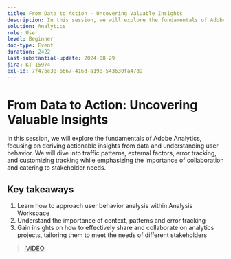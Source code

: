 ```yaml
---
title: From Data to Action - Uncovering Valuable Insights
description: In this session, we will explore the fundamentals of Adobe Analytics, focusing on deriving actionable insights from data and understanding user behavior. We will dive into traffic patterns, external factors, error tracking, and customizing tracking while emphasizing the importance of collaboration and catering to stakeholder needs. Three main takeaways for the audience - 1. Learn how to approach user behavior analysis within Analysis Workspace. 2. Understand the importance of context, patterns and error tracking 3. Gain insights on how to effectively share and collaborate on analytics projects, tailoring them to meet the needs of different stakeholders.
solution: Analytics
role: User
level: Beginner
doc-type: Event
duration: 2422
last-substantial-update: 2024-08-29
jira: KT-15974
exl-id: 7f47be30-b667-416d-a198-543630fa47d9
---
```

# From Data to Action: Uncovering Valuable Insights

In this session, we will explore the fundamentals of Adobe Analytics, focusing on deriving actionable insights from data and understanding user behavior. We will dive into traffic patterns, external factors, error tracking, and customizing tracking while emphasizing the importance of collaboration and catering to stakeholder needs.

## Key takeaways

1. Learn how to approach user behavior analysis within Analysis Workspace
2. Understand the importance of context, patterns and error tracking
3. Gain insights on how to effectively share and collaborate on analytics projects, tailoring them to meet the needs of different stakeholders

>[!VIDEO](https://video.tv.adobe.com/v/3432746/?learn=on)
